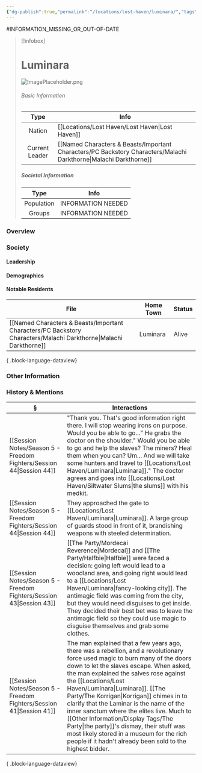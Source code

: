 ```yaml
---
{"dg-publish":true,"permalink":"/locations/lost-haven/luminara/","tags":["Discovered"],"updated":"2025-08-11T11:53:31.745+01:00"}
---
```


#INFORMATION_MISSING_OR_OUT-OF-DATE 
> [!infobox]
> 
> # Luminara
> ![ImagePlaceholder.png](/img/user/Admin/Attachments/ImagePlaceholder.png)
> ###### Basic Information
> 
>  Type | Info |
> :----: | --- |
> Nation | [[Locations/Lost Haven/Lost Haven\|Lost Haven]] |
>  Current Leader | [[Named Characters & Beasts/Important Characters/PC Backstory Characters/Malachi Darkthorne\|Malachi Darkthorne]] |
>  ##### Societal Information
>  Type | Info |
> :----: | --- |
> Population | INFORMATION NEEDED |
> Groups | INFORMATION NEEDED |

### Overview

### Society
#### Leadership

#### Demographics

#### Notable Residents
| File                                                                                                                 | Home Town | Status |
| -------------------------------------------------------------------------------------------------------------------- | --------- | ------ |
| [[Named Characters & Beasts/Important Characters/PC Backstory Characters/Malachi Darkthorne\|Malachi Darkthorne]] | Luminara  | Alive  |

{ .block-language-dataview}

### Other Information

### History & Mentions
| §                                                                       | Interactions                                                                                                                                                                                                                                                                                                                                                                                                                                                                                                           |
| ----------------------------------------------------------------------- | ---------------------------------------------------------------------------------------------------------------------------------------------------------------------------------------------------------------------------------------------------------------------------------------------------------------------------------------------------------------------------------------------------------------------------------------------------------------------------------------------------------------------- |
| [[Session Notes/Season 5 - Freedom Fighters/Session 44\|Session 44]] | "Thank you. That's good information right there. I will stop wearing irons on purpose. Would you be able to go..." He grabs the doctor on the shoulder." Would you be able to go and help the slaves? The miners? Heal them when you can? Um... And we will take some hunters and travel to [[Locations/Lost Haven/Luminara\|Luminara]]." The doctor agrees and goes into [[Locations/Lost Haven/Siltwater Slums\|the slums]] with his medkit.                                                                                                                             |
| [[Session Notes/Season 5 - Freedom Fighters/Session 44\|Session 44]] | They approached the gate to [[Locations/Lost Haven/Luminara\|Luminara]]. A large group of guards stood in front of it, brandishing weapons with steeled determination.                                                                                                                                                                                                                                                                                                                                                                                |
| [[Session Notes/Season 5 - Freedom Fighters/Session 43\|Session 43]] | [[The Party/Mordecai Reverence\|Mordecai]] and [[The Party/Halfbie\|Halfbie]] were faced a decision: going left would lead to a woodland area, and going right would lead to a [[Locations/Lost Haven/Luminara\|fancy-looking city]]. The antimagic field was coming from the city, but they would need disguises to get inside. They decided their best bet was to leave the antimagic field so they could use magic to disguise themselves and grab some clothes.                                                                                                      |
| [[Session Notes/Season 5 - Freedom Fighters/Session 41\|Session 41]] | The man explained that a few years ago, there was a rebellion, and a revolutionary force used magic to burn many of the doors down to let the slaves escape. When asked, the man explained the salves rose against the [[Locations/Lost Haven/Luminara\|Luminara]]. [[The Party/The Korrigan\|Korrigan]] chimes in to clarify that the Laminar is the name of the inner sanctum where the elites live. Much to [[Other Information/Display Tags/The Party\|the party]]'s dismay, their stuff was most likely stored in a museum for the rich people if it hadn't already been sold to the highest bidder. |

{ .block-language-dataview}
